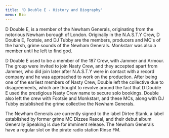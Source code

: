 ```yaml
---
title: 'D Double E - History and Biography'
menu: Bio
---
```


D Double E, is a member of the Newham Generals, originating from the notorious Newham borough of London. Originally in the N.A.S.T.Y Crew, D Double E, Footsie, and DJ Tubby are the members, producers and MC's of the harsh, grime sounds of the Newham Generals. Monkstarr was also a member until he left to find god.

D Double E used to be a member of the 187 Crew, with Jammer and Armour. The group were invited to join Nasty Crew, and they accepted apart from Jammer, who did join later after N.A.S.T.Y were in contact with a record company and he was approached to work on the production. After being one of the earliest members of Nasty Crew, Double left the collective due to disagreements, which are thought to revolve around the fact that D Double E used the prestigious Nasty Crew name to secure solo bookings. Double also left the crew with Footsie and Monkstarr, and these MCs, along with DJ Tubby established the grime collective the Newham Generals.

The Newham Generals are currently signed to the label Dirtee Stank, a label established by former grime MC Dizzee Rascal, and their debut album Generally Speaking is due for imminent release. The Newham Generals have a regular slot on the pirate radio station Rinse FM.
